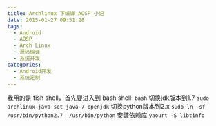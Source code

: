 ```yaml
---
title: Archlinux 下编译 AOSP 小记
date: 2015-01-27 09:51:28
tags:
  - Android
  - AOSP
  - Arch Linux
  - 源码编译
  - 系统开发
categories:
  - Android开发
  - 系统定制
---
```


我用的是 fish shell，首先要进入到 bash shell:
	`bash`
切换jdk版本到1.7
	`sudo archlinux-java set java-7-openjdk`
切换python版本到2.x
	`sudo ln -sf /usr/bin/python2.7  /usr/bin/python`
安装依赖库
	`yaourt -S libtinfo`
<!--more-->